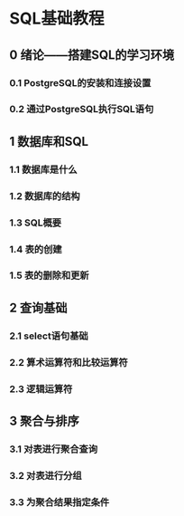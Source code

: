 # SQL基础教程

## 0 绪论——搭建SQL的学习环境

### 0.1 PostgreSQL的安装和连接设置

### 0.2 通过PostgreSQL执行SQL语句

## 1 数据库和SQL

### 1.1 数据库是什么

### 1.2 数据库的结构

### 1.3 SQL概要

### 1.4 表的创建

### 1.5 表的删除和更新

## 2 查询基础

### 2.1 select语句基础

### 2.2 算术运算符和比较运算符

### 2.3 逻辑运算符

## 3 聚合与排序

### 3.1 对表进行聚合查询

### 3.2 对表进行分组

### 3.3 为聚合结果指定条件
